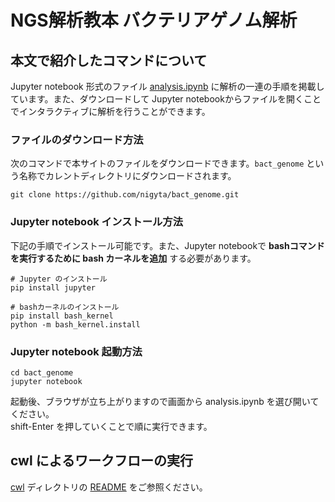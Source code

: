 # NGS解析教本 バクテリアゲノム解析

## 本文で紹介したコマンドについて
  Jupyter notebook 形式のファイル [analysis.ipynb](analysis.ipynb) に解析の一連の手順を掲載しています。また、ダウンロードして Jupyter notebookからファイルを開くことでインタラクティブに解析を行うことができます。

### ファイルのダウンロード方法  
  次のコマンドで本サイトのファイルをダウンロードできます。`bact_genome` という名称でカレントディレクトリにダウンロードされます。
  ```
  git clone https://github.com/nigyta/bact_genome.git
  ```
  
### Jupyter notebook インストール方法
  下記の手順でインストール可能です。また、Jupyter notebookで __bashコマンドを実行するために bash カーネルを追加__ する必要があります。
  ```
  # Jupyter のインストール
  pip install jupyter

  # bashカーネルのインストール
  pip install bash_kernel
  python -m bash_kernel.install
  ```



### Jupyter notebook 起動方法
  ```
  cd bact_genome
  jupyter notebook
  ```
  起動後、ブラウザが立ち上がりますので画面から analysis.ipynb を選び開いてください。  
  shift-Enter を押していくことで順に実行できます。
## cwl によるワークフローの実行
[cwl](cwl) ディレクトリの [README](cwl/README.md) をご参照ください。

